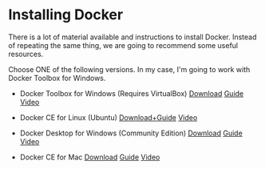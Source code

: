 # Installing Docker

There is a lot of material available and instructions to install Docker. Instead of repeating the same thing, we are going to recommend some useful resources.

Choose ONE of the following versions. In my case, I'm going to work with Docker Toolbox for Windows.

* Docker Toolbox for Windows (Requires VirtualBox)
[Download](https://github.com/docker/toolbox/releases) [Guide](https://docs.docker.com/toolbox/toolbox_install_windows/) [Video](https://www.youtube.com/watch?v=HhpTsIcNAXo)

* Docker CE for Linux (Ubuntu)
[Download+Guide](https://www.digitalocean.com/community/tutorials/como-instalar-y-usar-docker-en-ubuntu-18-04-1-es) [Video](https://www.youtube.com/watch?v=Q5YtjXoCfPs)

* Docker Desktop for Windows (Community Edition)
[Download](https://hub.docker.com/editions/community/docker-ce-desktop-windows/) [Guide](https://docs.docker.com/docker-for-windows/install/) [Video](https://www.youtube.com/watch?v=AzU6su_PVws)

* Docker CE for Mac
[Download](https://hub.docker.com/editions/community/docker-ce-desktop-mac/) [Guide](https://riptutorial.com/es/docker/example/2151/instalacion-de-docker-en-mac-os-x) [Video](https://www.youtube.com/watch?v=nbtuXPRedos)
